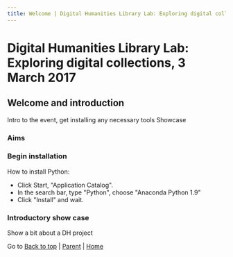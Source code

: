 ```yaml
---
title: Welcome | Digital Humanities Library Lab: Exploring digital collections, 3 March 2017
---
```


# Digital Humanities Library Lab: Exploring digital collections, 3 March 2017

## Welcome and introduction
Intro to the event, get installing any necessary tools
Showcase

### Aims

### Begin installation
How to install Python:

- Click Start, "Application Catalog".
- In the search bar, type "Python", choose "Anaconda Python 1.9"
- Click "Install" and wait.

### Introductory show case
Show a bit about a DH project


Go to [Back to top](#welcome-and-introduction) | [Parent](../) | [Home](/)